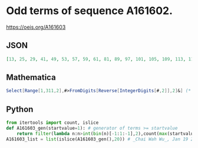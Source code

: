 # Odd terms of sequence A161602\.
https://oeis.org/A161603
## JSON
```JSON
[13, 25, 29, 41, 49, 53, 57, 59, 61, 81, 89, 97, 101, 105, 109, 113, 115, 117, 121, 123, 125, 145, 161, 169, 177, 181, 185, 193, 197, 201, 205, 209, 211, 213, 217, 221, 225, 227, 229, 233, 235, 237, 241, 243, 245, 247, 249, 251, 253, 289, 305]
```
## Mathematica
```Mathematica
Select[Range[1,311,2],#>FromDigits[Reverse[IntegerDigits[#,2]],2]&] (* _Harvey P. Dale_, Feb 20 2013 *)
```
## Python
```Python
from itertools import count, islice
def A161603_gen(startvalue=1): # generator of terms >= startvalue
    return filter(lambda n:n>int(bin(n)[-1:1:-1],2),count(max(startvalue|1,1),2))
A161603_list = list(islice(A161603_gen(),20)) # _Chai Wah Wu_, Jan 19 2023
```
